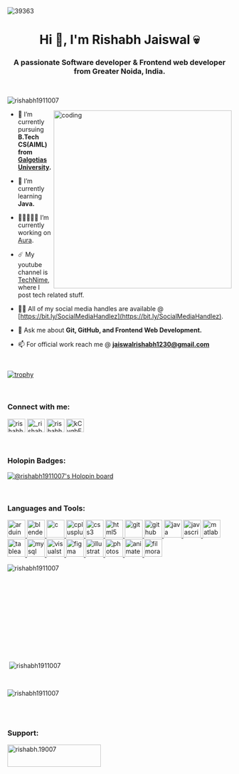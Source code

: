 <!--![logo](https://github.com/rishabh1911007/rishabh1911007/blob/main/github.gif)-->

![39363](https://user-images.githubusercontent.com/92149073/209520546-e43e8fc9-bcf0-4a10-8ecc-71de8b1be9d9.gif)


<h1 align="center">Hi 👋, I'm Rishabh Jaiswal 💀</h1>
<h3 align="center">A passionate Software developer & Frontend web developer from Greater Noida, India.</h3>

<p>  <br> </p>

<p align="left"> <img src="https://komarev.com/ghpvc/?username=rishabh1911007&label=Profile%20views&color=0e75b6&style=flat" alt="rishabh1911007" /> </p>

<!--![dog](https://user-images.githubusercontent.com/92149073/209520032-37155644-28ac-4174-b504-62cc97b9528d.gif)
![dog (1)](https://user-images.githubusercontent.com/92149073/209521879-4a3615ae-a8bd-47b5-95a3-b2d4b1ac867e.gif)-->


<img align ="right" alt="coding" width="400" src="https://user-images.githubusercontent.com/92149073/209521879-4a3615ae-a8bd-47b5-95a3-b2d4b1ac867e.gif">



- 🔭 I’m currently pursuing **B.Tech CS(AIML) from <a href="https://www.galgotiasuniversity.edu.in/"> Galgotias University</a>.**

- 🌱 I’m currently learning **Java.**

- 👨🏻‍🤝‍👨🏻 I’m currently working on [Aura](https://teamaura58.netlify.app/).

- ☄️ My youtube channel is [TechNime](https://www.youtube.com/channel/UCyCNbaP9ON4nEa9A2sJEfjQ), where I post tech related stuff.

- 👨‍💻 All of my social media handles are available @ [https://bit.ly/SocialMediaHandlez](https://bit.ly/SocialMediaHandlez).

- 💬 Ask me about **Git, GitHub, and Frontend Web Development.**

- 📫 For official work reach me @ **jaiswalrishabh1230@gmail.com**

<p>  <br> </p>

[![trophy](https://github-profile-trophy.vercel.app/?username=rishabh1911007&theme=onedark)](https://github.com/rishabh1911007/github-profile-trophy)

<!--<p align="left"> <a href="https://twitter.com/rishabh19007" target="blank"><img src="https://img.shields.io/twitter/follow/rishabh19007?logo=twitter&style=for-the-badge" alt="rishabh19007" /></a> </p> -->


<p>  <br> </p>
<h3 align="left">Connect with me:</h3>
<p align="left">
<a href="https://linkedin.com/in/rishabh-jaiswal-87248a21b" target="blank"><img align="center" src="https://user-images.githubusercontent.com/92149073/209526440-21345242-edd8-46dc-948b-8e9fda45029b.svg" alt="rishabh-jaiswal-87248a21b" height="30" width="40" /></a>
<a href="https://instagram.com/_rishabh.19_" target="blank"><img align="center" src="https://user-images.githubusercontent.com/92149073/209525806-f8554c5c-f72f-4d7a-a88b-25cbac8da2b9.svg" alt="_rishabh.19_" height="30" width="40" /></a>
<a href="https://twitter.com/rishabh19007" target="blank"><img align="center" src="https://user-images.githubusercontent.com/92149073/209526102-f1cded04-e150-49ad-a0eb-0035b80cfd4d.svg" alt="rishabh19007" height="30" width="40" /></a>
<a href="https://discord.gg/kCyqbE2k" target="blank"><img align="center" src="https://user-images.githubusercontent.com/92149073/209526729-1ea102d5-8642-4b4a-a96f-c61d56e6187f.svg" alt="kCyqbE2k" height="30" width="40" /></a></p>
<p>  <br> </p>

<h3 align="left">Holopin Badges:</h3>

[![@rishabh1911007's Holopin board](https://holopin.io/api/user/board?user=rishabh19)](https://holopin.io/@rishabh19)
<p>  <br> </p>

<h3 align="left">Languages and Tools:</h3>
  <p align="left"> <a href="https://www.arduino.cc/" target="_blank" rel="noreferrer"><img src="https://user-images.githubusercontent.com/92149073/209527879-76b46593-7ba2-49ca-88d5-6e0a700c96a9.svg" alt="arduino" width="40" height="40"/> </a> <a href="https://www.blender.org/" target="_blank" rel="noreferrer"> <img src="https://user-images.githubusercontent.com/92149073/209528092-476ca06d-903f-46ae-a510-ebe9af70bcbd.svg" alt="blender" width="40" height="40"/> </a> <a href="https://www.w3schools.com/c/" target="_blank" rel="noreferrer"> <img src="https://user-images.githubusercontent.com/92149073/209528418-3ad747f0-c130-46f1-9f71-25568e621d46.svg" alt="c" width="40" height="40"/> </a> <a href="https://www.w3schools.com/cpp/" target="_blank" rel="noreferrer"> <img src="https://user-images.githubusercontent.com/92149073/209528618-ebedceab-8f5c-4be1-8a09-617122834ef6.svg" alt="cplusplus" width="40" height="40"/> </a> <a href="https://www.w3schools.com/css/" target="_blank" rel="noreferrer"> <img src="https://user-images.githubusercontent.com/92149073/209528941-b6b9c006-b7f5-4d54-81a8-495b18c077f5.svg" alt="css3" width="40" height="40"/> <a href="https://www.w3schools.com/html/" target="_blank" rel="noreferrer"> <img src="https://user-images.githubusercontent.com/92149073/209542089-f3e716b7-0e3c-403d-9dcd-3ece457e0479.svg" alt="html5" width="40" height="40"/> </a></a> <!--<a href="https://firebase.google.com/" target="_blank" rel="noreferrer"> <img src="https://user-images.githubusercontent.com/92149073/209539844-b5f8ccc4-6c90-4c92-a2c9-3110d716f845.svg" alt="firebase" width="40" height="40"/> </a>--> <a href="https://git-scm.com/" target="_blank" rel="noreferrer"> <img src="https://user-images.githubusercontent.com/92149073/209540062-1d45526e-4deb-4322-af73-ba17bcbc8834.svg" alt="git" width="40" height="40"/> </a> <a href="https://github.com/rishabh1911007" target="_blank" rel="noreferrer"> <img src="https://user-images.githubusercontent.com/92149073/209544635-fc27e607-1a84-45be-9886-492f6ce058c5.png" alt="github" width="40" height="40"/> </a> <a href="https://www.java.com" target="_blank" rel="noreferrer"> <img src="https://user-images.githubusercontent.com/92149073/209542612-82c6035f-6bd0-4ced-8a35-a3d0b4ff2966.svg" alt="java" width="40" height="40"/> </a> <a href="https://www.w3schools.com/js/" target="_blank" rel="noreferrer"> <img src="https://user-images.githubusercontent.com/92149073/209542730-77522480-45a8-4187-a18a-003e500791a9.svg" alt="javascript" width="40" height="40"/> </a> <a href="https://www.mathworks.com/" target="_blank" rel="noreferrer"> <img src="https://user-images.githubusercontent.com/92149073/209542935-e60a0ec4-3c6d-4ee6-a1f4-8f60d070c5b2.png" alt="matlab" width="40" height="40"/> </a> <a href="https://www.tableau.com/" target="_blank" rel="noreferrer"> <img src="https://user-images.githubusercontent.com/92149073/209547513-a35fad50-736e-4053-a0d8-55df615a1462.svg" alt="tableau" width="40" height="40"/> </a><a href="https://www.mysql.com/" target="_blank" rel="noreferrer"> <img src="https://user-images.githubusercontent.com/92149073/209543125-41156067-4858-4f0d-87ee-76bf681e7e10.svg" alt="mysql" width="40" height="40"/> <a href="https://code.visualstudio.com/" target="_blank" rel="noreferrer"> <img src="https://user-images.githubusercontent.com/92149073/209547203-ebb89097-2573-4397-9569-42e594e95abf.svg" alt="visualstudio" width="40" height="40"/> </a></a> <!--<a href="https://nodejs.org" target="_blank" rel="noreferrer"> <img src="https://raw.githubusercontent.com/devicons/devicon/master/icons/nodejs/nodejs-original-wordmark.svg" alt="nodejs" width="40" height="40"/> </a> --><a href="https://www.figma.com/" target="_blank" rel="noreferrer"> <img src="https://user-images.githubusercontent.com/92149073/209529060-28117f62-ff96-41d2-8bcb-e9735976bc3f.svg" alt="figma" width="40" height="40"/> </a> <a href="https://www.adobe.com/in/products/illustrator.html" target="_blank" rel="noreferrer"> <img src="https://user-images.githubusercontent.com/92149073/209542522-9d09c9a1-365b-4515-93ff-0a9b99e42703.svg" alt="illustrator" width="40" height="40"/> </a> <a href="https://www.photoshop.com/en" target="_blank" rel="noreferrer"> <img src="https://user-images.githubusercontent.com/92149073/209543291-cb79cdaf-47e9-4e6d-b872-6eff8839120f.svg" alt="photoshop" width="40" height="40"/> </a> <a href="https://www.adobe.com/in/products/animate.html" target="_blank" rel="noreferrer"> <img src="https://user-images.githubusercontent.com/92149073/209544033-d4b225f1-7106-43e6-bdc4-1a2ac0afce38.svg" alt="animate" width="40" height="40"/> </a> <a href="https://filmora.wondershare.com/" target="_blank" rel="noreferrer"> <img src="https://user-images.githubusercontent.com/92149073/209546145-ce4be06e-9f77-4d8e-b836-898efe2c38a1.png" alt="filmora" width="40" height="40"/> </a> </p>


<p><img align="left" src="https://github-readme-stats.vercel.app/api/top-langs?username=rishabh1911007&show_icons=true&locale=en&layout=compac" alt="rishabh1911007" /></p> 

<p>  <br> </p>
<p>  <br> </p>
<p>  <br> </p>
<p>  <br> </p>
<p>  <br> </p>
<p>  <br> </p>
<br>
<p>&nbsp;<img align="center" src="https://github-readme-stats.vercel.app/api?username=rishabh1911007&show_icons=true&locale=en&" alt="rishabh1911007" /></p>
<br>
<p><img align="center" src="https://github-readme-streak-stats.herokuapp.com/?user=rishabh1911007&" alt="rishabh1911007" /></p>
</p><br><br>

<!--<h3 align="left">Stack Overflow:</h3>
<p><a href="https://stackoverflow.com/users/19083380/rishabh-jaiswal"><img src="https://stackoverflow.com/users/flair/19083380.png" width="208" height="58" alt="profile for Rishabh Jaiswal at Stack Overflow, Q&amp;A for professional and enthusiast programmers" title="profile for Rishabh Jaiswal at Stack Overflow, Q&amp;A for professional and enthusiast programmers"></a></p>
</p><br><br>-->

<h3 align="left">Support:</h3>
<p><a href="https://www.buymeacoffee.com/rishabh.19007"> <img align="left" src="https://cdn.buymeacoffee.com/buttons/v2/default-yellow.png" height="50" width="210" alt="rishabh.19007" /></a>
</p><br><br>

